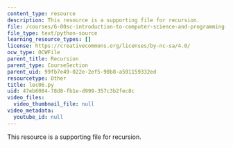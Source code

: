 ```yaml
---
content_type: resource
description: This resource is a supporting file for recursion.
file: /courses/6-00sc-introduction-to-computer-science-and-programming-spring-2011/47eb608478d8fb1ed999357c3b2fec8c_lec06.py
file_type: text/python-source
learning_resource_types: []
license: https://creativecommons.org/licenses/by-nc-sa/4.0/
ocw_type: OCWFile
parent_title: Recursion
parent_type: CourseSection
parent_uid: 99fb7e49-022e-2ef5-90b8-a591159332ed
resourcetype: Other
title: lec06.py
uid: 47eb6084-78d8-fb1e-d999-357c3b2fec8c
video_files:
  video_thumbnail_file: null
video_metadata:
  youtube_id: null
---
```

This resource is a supporting file for recursion.
